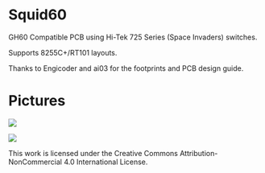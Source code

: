 # Squid60
GH60 Compatible PCB using Hi-Tek 725 Series (Space Invaders) switches.

Supports 8255C+/RT101 layouts.

Thanks to Engicoder and ai03 for the footprints and PCB design guide.

# Pictures
![](Images/squid60schematic.png)

![](Images/squid60render.png)


This work is licensed under the Creative Commons Attribution-NonCommercial 4.0 International License.
